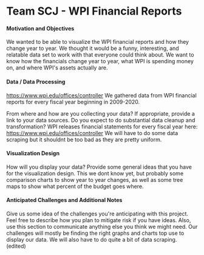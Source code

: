 # Team SCJ - WPI Financial Reports



#### Motivation and Objectives

We wanted to be able to visualize the WPI financial reports and how they change year to year. We thought it would be a funny, interesting, and relatable data set to work with that everyone could think about. We want to know how the financials change year to year, what  WPI is spending money on, and where WPI's assets actually are.

#### Data / Data Processing

https://www.wpi.edu/offices/controller
We gathered data from WPI financial reports for every fiscal year beginning in 2009-2020.

From where and how are you collecting your data? If appropriate, provide a link to your data sources. Do you expect to do substantial data cleanup and transformation?
WPI releases financial statements for every fiscal year here: https://www.wpi.edu/offices/controller
We will have to do some data scraping but it shouldnt be too bad as they are pretty uniform.

#### Visualization Design
How will you display your data? Provide some general ideas that you have for the visualization design.
This we dont know yet, but probably some comparison charts to show year to year changes, as well as some tree maps to show what percent of the budget goes where.


#### Anticipated Challenges and Additional Notes
Give us some idea of the challenges you're anticipating with this project. Feel free to describe how you plan to mitigate risk if you have ideas. Also, use this section to communicate anything else you think we might need.
Our challenges will mostly be finding the right graphs and charts top use to display our data. We will also have to do quite a bit of data scraping. (edited) 
